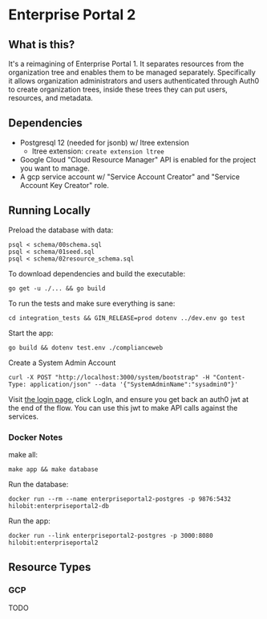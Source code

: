 # Enterprise Portal 2

## What is this?

It's a reimagining of Enterprise Portal 1. It separates resources from the organization 
tree and enables them to be managed separately. Specifically it allows organization
administrators and users authenticated through Auth0 to create organization trees, 
inside these trees they can put users, resources, and metadata.

## Dependencies
* Postgresql 12 (needed for jsonb) w/ ltree extension
    * ltree extension: `create extension ltree` 
* Google Cloud "Cloud Resource Manager" API is enabled for the project you want to manage.
* A gcp service account w/ "Service Account Creator" and "Service Account Key Creator" role.
    
## Running Locally

Preload the database with data:

    psql < schema/00schema.sql
    psql < schema/01seed.sql
    psql < schema/02resource_schema.sql

To download dependencies and build the executable:

    go get -u ./... && go build

To run the tests and make sure everything is sane:

    cd integration_tests && GIN_RELEASE=prod dotenv ../dev.env go test

Start the app:

    go build && dotenv test.env ./complianceweb

Create a System Admin Account

```shell script
curl -X POST "http://localhost:3000/system/bootstrap" -H "Content-Type: application/json" --data '{"SystemAdminName":"sysadmin0"}'
```
    
Visit [the login page](http://localhost:3000/webapp), click LogIn,
and ensure you get back an auth0 jwt at the end of the flow. You can use this jwt
to make API calls against the services.

### Docker Notes

make all:

    make app && make database

Run the database:

    docker run --rm --name enterpriseportal2-postgres -p 9876:5432 hilobit:enterpriseportal2-db
    
Run the app:

    docker run --link enterpriseportal2-postgres -p 3000:8080 hilobit:enterpriseportal2

## Resource Types

### GCP

TODO 
